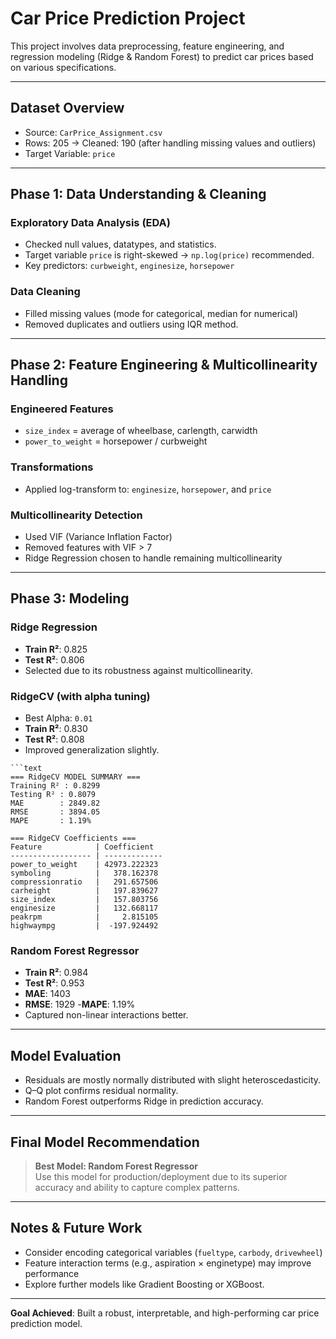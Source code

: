 #  Car Price Prediction Project

This project involves data preprocessing, feature engineering, and regression modeling (Ridge & Random Forest) to predict car prices based on various specifications.

---

##   Dataset Overview

- Source: `CarPrice_Assignment.csv`
- Rows: 205 → Cleaned: 190 (after handling missing values and outliers)
- Target Variable: `price`

---

##  Phase 1: Data Understanding & Cleaning

###  Exploratory Data Analysis (EDA)
- Checked null values, datatypes, and statistics.
- Target variable `price` is right-skewed → `np.log(price)` recommended.
- Key predictors: `curbweight`, `enginesize`, `horsepower`

###  Data Cleaning
- Filled missing values (mode for categorical, median for numerical)
- Removed duplicates and outliers using IQR method.

---

##   Phase 2: Feature Engineering & Multicollinearity Handling

###  Engineered Features
- `size_index` = average of wheelbase, carlength, carwidth
- `power_to_weight` = horsepower / curbweight

###  Transformations
- Applied log-transform to: `enginesize`, `horsepower`, and `price`

###  Multicollinearity Detection
- Used VIF (Variance Inflation Factor)
- Removed features with VIF > 7
- Ridge Regression chosen to handle remaining multicollinearity

---

##  Phase 3: Modeling

###  Ridge Regression
- **Train R²**: 0.825
- **Test R²**: 0.806
- Selected due to its robustness against multicollinearity.

###  RidgeCV (with alpha tuning)
- Best Alpha: `0.01`
- **Train R²**: 0.830
- **Test R²**: 0.808
- Improved generalization slightly.

```output
```text
=== RidgeCV MODEL SUMMARY ===
Training R² : 0.8299
Testing R² : 0.8079
MAE        : 2849.82
RMSE       : 3894.05
MAPE       : 1.19%

=== RidgeCV Coefficients ===
Feature            | Coefficient
------------------ | -------------
power_to_weight    | 42973.222323
symboling          |   378.162378
compressionratio   |   291.657506
carheight          |   197.839627
size_index         |   157.803756
enginesize         |   132.668117
peakrpm            |     2.815105
highwaympg         |  -197.924492
```

 

###  Random Forest Regressor
- **Train R²**: 0.984
- **Test R²**: 0.953
- **MAE**: 1403
- **RMSE**: 1929
-**MAPE**: 1.19%
- Captured non-linear interactions better.

---

##  Model Evaluation

- Residuals are mostly normally distributed with slight heteroscedasticity.
- Q–Q plot confirms residual normality.
- Random Forest outperforms Ridge in prediction accuracy.

---

##  Final Model Recommendation

>  **Best Model: Random Forest Regressor**  
> Use this model for production/deployment due to its superior accuracy and ability to capture complex patterns.

---

##  Notes & Future Work

- Consider encoding categorical variables (`fueltype`, `carbody`, `drivewheel`)
- Feature interaction terms (e.g., aspiration × enginetype) may improve performance
- Explore further models like Gradient Boosting or XGBoost.

---

**Goal Achieved**: Built a robust, interpretable, and high-performing car price prediction model.
